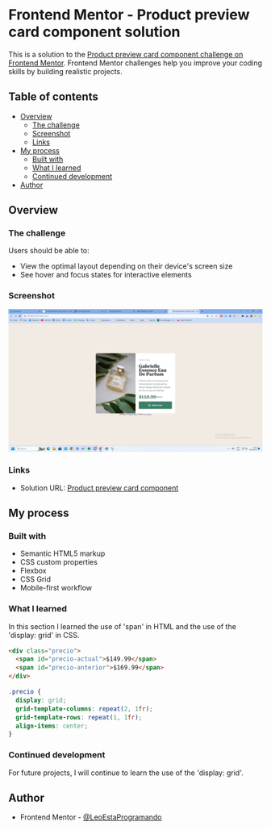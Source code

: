 # Frontend Mentor - Product preview card component solution

This is a solution to the [Product preview card component challenge on Frontend Mentor](https://www.frontendmentor.io/challenges/product-preview-card-component-GO7UmttRfa). Frontend Mentor challenges help you improve your coding skills by building realistic projects.

## Table of contents

- [Overview](#overview)
  - [The challenge](#the-challenge)
  - [Screenshot](#screenshot)
  - [Links](#links)
- [My process](#my-process)
  - [Built with](#built-with)
  - [What I learned](#what-i-learned)
  - [Continued development](#continued-development)
- [Author](#author)

## Overview

### The challenge

Users should be able to:

- View the optimal layout depending on their device's screen size
- See hover and focus states for interactive elements

### Screenshot

![](./screenshot.jpg)

### Links

- Solution URL: [Product preview card component](https://github.com/LeoEstaProgramando/QR-code-component/tree/master/02.Product-preview-card-component)

## My process

### Built with

- Semantic HTML5 markup
- CSS custom properties
- Flexbox
- CSS Grid
- Mobile-first workflow

### What I learned

In this section I learned the use of 'span' in HTML and the use of the 'display: grid' in CSS.

```html
<div class="precio">
  <span id="precio-actual">$149.99</span>
  <span id="precio-anterior">$169.99</span>
</div>
```

```css
.precio {
  display: grid;
  grid-template-columns: repeat(2, 1fr);
  grid-template-rows: repeat(1, 1fr);
  align-items: center;
}
```

### Continued development

For future projects, I will continue to learn the use of the 'display: grid'.

## Author

- Frontend Mentor - [@LeoEstaProgramando](https://www.frontendmentor.io/profile/LeoEstaProgramando)
